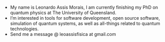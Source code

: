 - My name is Leonardo Assis Morais, I am currently finishing my PhD on quantum physics at The University of Queensland.
- I’m interested in tools for software development, open source software, simulation of quantum systems, as well as all-things related to quantum technologies.
- Send me a message @ leoassisfisica at gmail.com

<!---
Leo-am/Leo-am is a ✨ special ✨ repository because its `README.md` (this file) appears on your GitHub profile.
You can click the Preview link to take a look at your changes.
--->
